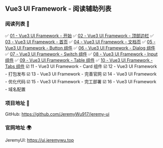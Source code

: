 ## Vue3 UI Framework - 阅读辅助列表

### 阅读列表 :bookmark:

:white_check_mark: [01 - Vue3 UI Framework - 开始](https://www.cnblogs.com/jeremywucnblog/p/15670610.html)
:white_check_mark: [02 - Vue3 UI Framework - 顶部边栏](https://www.cnblogs.com/jeremywucnblog/p/15674600.html)
:white_check_mark: [03 - Vue3 UI Framework - 首页](https://www.cnblogs.com/jeremywucnblog/p/15674822.html)
:white_check_mark: [04 - Vue3 UI Framework - 文档页](https://www.cnblogs.com/jeremywucnblog/p/15674929.html)
:white_check_mark: [05 - Vue3 UI Framework - Button 组件](https://www.cnblogs.com/jeremywucnblog/p/15682873.html)
:white_check_mark: [06 - Vue3 UI Framework - Dialog 组件](https://www.cnblogs.com/jeremywucnblog/p/15687958.html)
:white_check_mark: [07 - Vue3 UI Framework - Switch 组件](https://www.cnblogs.com/jeremywucnblog/p/15691475.html)
:white_check_mark: [08 - Vue3 UI Framework - Input 组件](https://www.cnblogs.com/jeremywucnblog/p/15696445.html)
:white_check_mark: [09 - Vue3 UI Framework - Table 组件](https://www.cnblogs.com/jeremywucnblog/p/15701031.html)
:white_check_mark: [10 - Vue3 UI Framework - Tabs 组件](https://www.cnblogs.com/jeremywucnblog/p/15709478.html)
:ballot_box_with_check: 11 - Vue3 UI Framework - Card 组件
:ballot_box_with_check: 12 - Vue3 UI Framework - 打包发布
:ballot_box_with_check: 13 - Vue3 UI Framework - 完善官网
:ballot_box_with_check: 14 - Vue3 UI Framework - 优化代码
:ballot_box_with_check: 15 - Vue3 UI Framework - 完工部署
:ballot_box_with_check: 16 - Vue3 UI Framework - 域名配置

### 项目地址 :gift:

GitHub: https://github.com/JeremyWu917/jeremy-ui

### 官网地址 :earth_africa:

JeremyUI: https://ui.jeremywu.top

